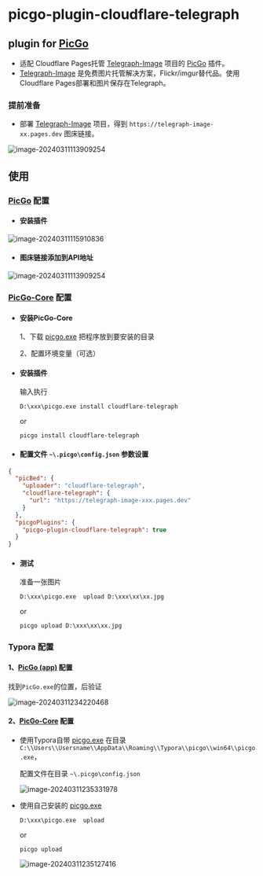# picgo-plugin-cloudflare-telegraph

## plugin for [PicGo](https://github.com/Molunerfinn/PicGo)

- 适配 Cloudflare Pages托管 [Telegraph-Image](https://github.com/cf-pages/Telegraph-Image)  项目的 [PicGo](https://github.com/Molunerfinn/PicGo) 插件。
-  [Telegraph-Image](https://github.com/cf-pages/Telegraph-Image) 是免费图片托管解决方案，Flickr/imgur替代品。使用Cloudflare Pages部署和图片保存在Telegraph。

### 提前准备

- 部署  [Telegraph-Image](https://github.com/cf-pages/Telegraph-Image)  项目，得到  `https://telegraph-image-xx.pages.dev` 图床链接。

![image-20240311113909254](https://telegraph-image-cpc.pages.dev/file/21687ad9ccdbe22b23a83.png)

## 使用

###  [PicGo](https://github.com/Molunerfinn/PicGo) 配置

- #### 安装插件

![image-20240311115910836](https://telegraph-image-cpc.pages.dev/file/588894320588b019732ae.png)

- #### 图床链接添加到API地址

![image-20240311113909254](https://telegraph-image-8ev.pages.dev/file/9b3871ad967e10e80514f.png)

### [PicGo-Core](https://picgo.github.io/PicGo-Core-Doc/) 配置

- #### 安装PicGo-Core

  1、下载 [picgo.exe](https://github.com/typora/PicGo-cli/releases) 把程序放到要安装的目录

  2、配置环境变量（可选）

- #### 安装插件

   输入执行
  
  ```
  D:\xxx\picgo.exe install cloudflare-telegraph
  ```
  
  or
  
  ```
  picgo install cloudflare-telegraph
  ```

- #### 配置文件 `~\.picgo\config.json` 参数设置

```json
{
  "picBed": {
    "uploader": "cloudflare-telegraph",
    "cloudflare-telegraph": {
      "url": "https://telegraph-image-xxx.pages.dev"
    }
  },
  "picgoPlugins": {
    "picgo-plugin-cloudflare-telegraph": true
  }
}
```

- #### 测试

  准备一张图片

  ```
  D:\xxx\picgo.exe  upload D:\xxx\xx\xx.jpg
  ```

  or

  ```
  picgo upload D:\xxx\xx\xx.jpg
  ```

### Typora 配置

#### 1、[PicGo (app)](https://github.com/Molunerfinn/PicGo) 配置

找到`PicGo.exe`的位置，后验证

![image-20240311234220468](https://telegraph-image-cpc.pages.dev/file/d93121c9757652cb9e094.png)

#### 2、[PicGo-Core](https://picgo.github.io/PicGo-Core-Doc/) 配置

- 使用Typora自带 [picgo.exe](https://github.com/typora/PicGo-cli/releases) 在目录`C:\\Users\\Usersname\\AppData\\Roaming\\Typora\\picgo\\win64\\picgo.exe`，

  配置文件在目录 `~\.picgo\config.json`

  ![image-20240311235331978](https://telegraph-image-cpc.pages.dev/file/7d51a5570783c3857bf05.png)

- 使用自己安装的 [picgo.exe](https://github.com/typora/PicGo-cli/releases)

  ```
  D:\xxx\picgo.exe  upload
  ```

    or

  ```
  picgo upload
  ```

  ![image-20240311235127416](https://telegraph-image-cpc.pages.dev/file/57c4bdf8101eae07b3210.png)

